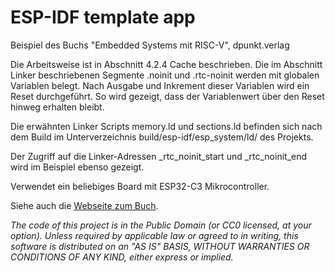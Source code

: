 ESP-IDF template app
====================

Beispiel des Buchs "Embedded Systems mit RISC-V", dpunkt.verlag

Die Arbeitsweise ist in Abschnitt 4.2.4 Cache beschrieben.
Die im Abschnitt Linker beschriebenen Segmente .noinit und .rtc-noinit werden mit globalen Variablen belegt. Nach Ausgabe und Inkrement dieser Variablen wird ein Reset durchgeführt. So wird gezeigt, dass der Variablenwert über den Reset hinweg erhalten bleibt.

Die erwähnten Linker Scripts memory.ld und sections.ld befinden sich nach dem Build im Unterverzeichnis build/esp-idf/esp_system/ld/ des Projekts.

Der Zugriff auf die Linker-Adressen _rtc_noinit_start und _rtc_noinit_end wird im Beispiel ebenso gezeigt.

Verwendet ein beliebiges Board mit ESP32-C3 Mikrocontroller.

Siehe auch die [Webseite zum Buch](https://ritschel.at/buch-embedded-systems-auf-den-punkt-gebracht/).

*The code of this project is in the Public Domain (or CC0 licensed, at your option).
Unless required by applicable law or agreed to in writing, this
software is distributed on an "AS IS" BASIS, WITHOUT WARRANTIES OR
CONDITIONS OF ANY KIND, either express or implied.*
